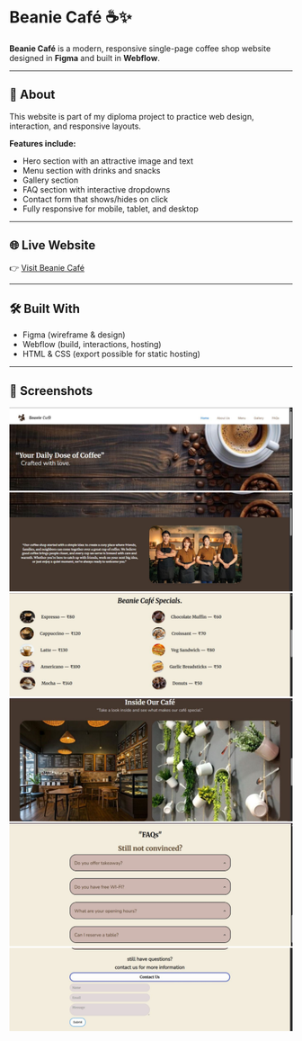 # Beanie Café ☕✨

**Beanie Café** is a modern, responsive single-page coffee shop website designed in **Figma** and built in **Webflow**.

---

## 📌 About

This website is part of my diploma project to practice web design, interaction, and responsive layouts.

**Features include:**
- Hero section with an attractive image and text
- Menu section with drinks and snacks
- Gallery section
- FAQ section with interactive dropdowns
- Contact form that shows/hides on click
- Fully responsive for mobile, tablet, and desktop

---

## 🌐 Live Website

👉 [Visit Beanie Café](https://dhruvis-marvelous-site-4e8c0b.webflow.io/)

---

## 🛠️ Built With

- Figma (wireframe & design)
- Webflow (build, interactions, hosting)
- HTML & CSS (export possible for static hosting)

---

## 📸 Screenshots
![Hero Section](hero-section.JPG)
![About Section](about-section.JPG)
![Menu Section](menu-section.JPG)
![Gallery Section](gallery-section.JPG)
![FAQs Section](FAQs-section.JPG)
![Contact Us Form](contactus.JPG)




